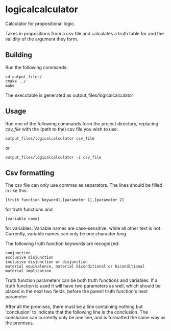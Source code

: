 # logicalcalculator
Calculator for propositional logic.

Takes in propositions from a csv file and calculates a truth table for and the validity of the argument they form.

## Building
Run the following commands:

    cd output_files/
    cmake ../
    make
The executable is generated as output_files/logicalcalculator

## Usage
Run one of the following commands form the project directory, replacing *csv_file* with the (path to the) csv file you wish to use:

    output_files/logicalcalculator csv_file
or

    output_files/logicalcalculator -i csv_file

## Csv formatting
The csv file can only use commas as separators. The lines should be filled in like this:

    [truth function keyword],[parameter 1],[parameter 2]
for truth functions and

    [variable name]
for variables. Variable names are case-sensitive, while all other text is not. Currently, variable names can only be one character long.

The following truth function keywords are recognized:

    conjunction
    exclusive disjunction
    inclusive disjunction or disjunction
    material equivalence, material biconditional or biconditional
    material implication

Truth function parameters can be both truth functions and variables.
If a truth function is used it will have two parameters as well, which should be placed in the next two fields, before the parent truth function's next parameter.

After all the premises, there must be a line containing nothing but 'conclusion' to indicate that the following line is the conclusion. 
The conclusion can currently only be one line, and is formatted the same way as the premises.